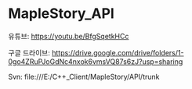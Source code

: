 # MapleStory_API

유튜브: https://youtu.be/BfgSqetkHCc

구글 드라이브: https://drive.google.com/drive/folders/1-0go4ZRuPJoGdNc4nxok6vmsVQ87s6zJ?usp=sharing

Svn: file:///E:/C++_Client/MapleStory/API/trunk
